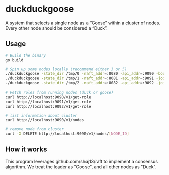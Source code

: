 # duckduckgoose
A system that selects a single node as a “Goose” within a cluster of nodes. Every other node should be considered a “Duck”.

## Usage

```sh
# Build the binary
go build

# Spin up some nodes locally (recommend either 3 or 5)
./duckduckgoose -state_dir /tmp/0 -raft_addr=:8080 -api_addr=:9090 -bootstrap_cluster
./duckduckgoose -state_dir /tmp/1 -raft_addr=:8081 -api_addr=:9091 -join=localhost:8080
./duckduckgoose -state_dir /tmp/2 -raft_addr=:8082 -api_addr=:9092 -join=localhost:8080

# Fetch roles from running nodes (duck or goose)
curl http://localhost:9090/v1/get-role
curl http://localhost:9091/v1/get-role
curl http://localhost:9092/v1/get-role

# list information about cluster
curl http://localhost:9090/v1/nodes

# remove node from cluster
curl -X DELETE http://localhost:9090/v1/nodes/[NODE_ID]
```

## How it works
This program leverages github.com/shaj13/raft to implement a consensus algorithm. We treat the leader as "Goose", and all other nodes as "Duck".
